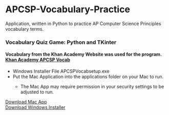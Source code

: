 # APCSP-Vocabulary-Practice
Application, written in Python to practice AP Computer Science Principles vocabulary terms. 

<h3>
Vocabulary Quiz Game: Python and TKinter
</h3>
<h4>
Vocabulary from the Khan Academy Website was used for the program. 
<a target="_blank" rel="noopener noreferrer" href="https://www.khanacademy.org/computing/ap-computer-science-principles/ap-csp-exam-preparation/prepare-for-the-2019-ap-cs-p-exam/a/vocabulary-review">Khan Academy APCSP Vocab</a>
</h4>
<ul>
  <li>Windows Installer File APCSPVocabsetup.exe </li>
  <li>Put the Mac Application into the applications folder on your Mac to run. </li>
  <ul>
    <li>The Mac App may require permission in your security settings to be adjusted to run.</li>
  </ul>
</ul>
<a target="_blank" rel="noopener noreferrer" href="https://drive.google.com/file/d/1jMrp-Kg5cGMQGrYV8RH5g70azCSnBYNh/view?usp=sharing">Download Mac App</a>
<br>
<a target="_blank" rel="noopener noreferrer" href="https://github.com/groeneveldwoodstock/APCSP-Vocabulary-Practice/raw/main/APCSPVocabsetup.exe">Download Windows Installer</a>
  </body>
